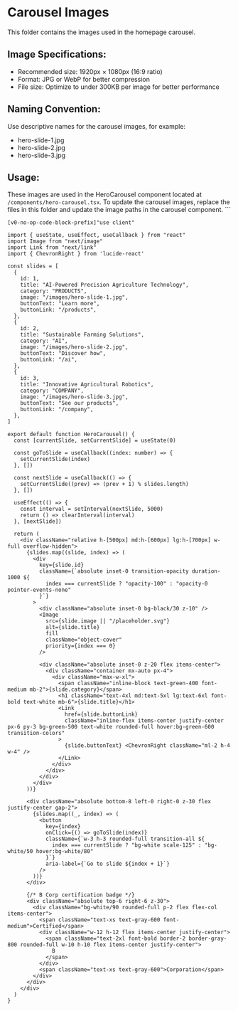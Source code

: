 # Carousel Images

This folder contains the images used in the homepage carousel.

## Image Specifications:
- Recommended size: 1920px × 1080px (16:9 ratio)
- Format: JPG or WebP for better compression
- File size: Optimize to under 300KB per image for better performance

## Naming Convention:
Use descriptive names for the carousel images, for example:
- hero-slide-1.jpg
- hero-slide-2.jpg
- hero-slide-3.jpg

## Usage:
These images are used in the HeroCarousel component located at `/components/hero-carousel.tsx`.
To update the carousel images, replace the files in this folder and update the image paths in the carousel component.
\`\`\`

```typescriptreact file="components/hero-carousel.tsx"
[v0-no-op-code-block-prefix]"use client"

import { useState, useEffect, useCallback } from "react"
import Image from "next/image"
import Link from "next/link"
import { ChevronRight } from 'lucide-react'

const slides = [
  {
    id: 1,
    title: "AI-Powered Precision Agriculture Technology",
    category: "PRODUCTS",
    image: "/images/hero-slide-1.jpg",
    buttonText: "Learn more",
    buttonLink: "/products",
  },
  {
    id: 2,
    title: "Sustainable Farming Solutions",
    category: "AI",
    image: "/images/hero-slide-2.jpg",
    buttonText: "Discover how",
    buttonLink: "/ai",
  },
  {
    id: 3,
    title: "Innovative Agricultural Robotics",
    category: "COMPANY",
    image: "/images/hero-slide-3.jpg",
    buttonText: "See our products",
    buttonLink: "/company",
  },
]

export default function HeroCarousel() {
  const [currentSlide, setCurrentSlide] = useState(0)

  const goToSlide = useCallback((index: number) => {
    setCurrentSlide(index)
  }, [])

  const nextSlide = useCallback(() => {
    setCurrentSlide((prev) => (prev + 1) % slides.length)
  }, [])

  useEffect(() => {
    const interval = setInterval(nextSlide, 5000)
    return () => clearInterval(interval)
  }, [nextSlide])

  return (
    <div className="relative h-[500px] md:h-[600px] lg:h-[700px] w-full overflow-hidden">
      {slides.map((slide, index) => (
        <div
          key={slide.id}
          className={`absolute inset-0 transition-opacity duration-1000 ${
            index === currentSlide ? "opacity-100" : "opacity-0 pointer-events-none"
          }`}
        >
          <div className="absolute inset-0 bg-black/30 z-10" />
          <Image
            src={slide.image || "/placeholder.svg"}
            alt={slide.title}
            fill
            className="object-cover"
            priority={index === 0}
          />

          <div className="absolute inset-0 z-20 flex items-center">
            <div className="container mx-auto px-4">
              <div className="max-w-xl">
                <span className="inline-block text-green-400 font-medium mb-2">{slide.category}</span>
                <h1 className="text-4xl md:text-5xl lg:text-6xl font-bold text-white mb-6">{slide.title}</h1>
                <Link
                  href={slide.buttonLink}
                  className="inline-flex items-center justify-center px-6 py-3 bg-green-500 text-white rounded-full hover:bg-green-600 transition-colors"
                >
                  {slide.buttonText} <ChevronRight className="ml-2 h-4 w-4" />
                </Link>
              </div>
            </div>
          </div>
        </div>
      ))}

      <div className="absolute bottom-8 left-0 right-0 z-30 flex justify-center gap-2">
        {slides.map((_, index) => (
          <button
            key={index}
            onClick={() => goToSlide(index)}
            className={`w-3 h-3 rounded-full transition-all ${
              index === currentSlide ? "bg-white scale-125" : "bg-white/50 hover:bg-white/80"
            }`}
            aria-label={`Go to slide ${index + 1}`}
          />
        ))}
      </div>

      {/* B Corp certification badge */}
      <div className="absolute top-6 right-6 z-30">
        <div className="bg-white/90 rounded-full p-2 flex flex-col items-center">
          <span className="text-xs text-gray-600 font-medium">Certified</span>
          <div className="w-12 h-12 flex items-center justify-center">
            <span className="text-2xl font-bold border-2 border-gray-800 rounded-full w-10 h-10 flex items-center justify-center">
              B
            </span>
          </div>
          <span className="text-xs text-gray-600">Corporation</span>
        </div>
      </div>
    </div>
  )
}
